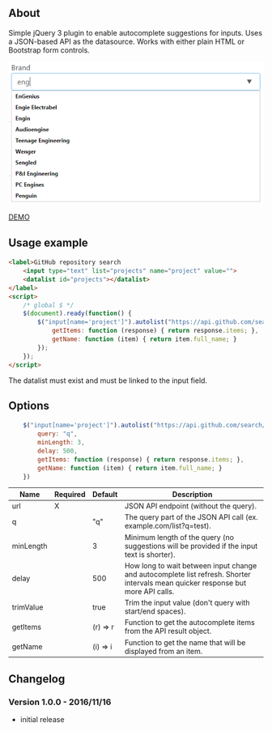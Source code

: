 ## About
Simple jQuery 3 plugin to enable autocomplete suggestions for inputs. Uses a JSON-based API as the datasource. Works with either plain HTML or Bootstrap form controls.

![jquery-autolist demo](https://raw.githubusercontent.com/tihauan/jquery-autolist/master/demo.png)

[DEMO](https://tihauan.github.io/jquery-autolist/demo.html)

## Usage example
``` html
<label>GitHub repository search
    <input type="text" list="projects" name="project" value="">
    <datalist id="projects"></datalist>
</label>
<script>
    /* global $ */
    $(document).ready(function() {
        $("input[name='project']").autolist("https://api.github.com/search/repositories", {
            getItems: function (response) { return response.items; },
            getName: function (item) { return item.full_name; }
        });
    });
</script>
```
The datalist must exist and must be linked to the input field.

## Options

``` javascript
    $("input[name='project']").autolist("https://api.github.com/search/repositories", {
        query: "q",
        minLength: 3,
        delay: 500,
        getItems: function (response) { return response.items; },
        getName: function (item) { return item.full_name; }
    })
```

Name | Required | Default | Description
---- | -------- | ------- | -----------
url | X | | JSON API endpoint (without the query).
q |  | "q" | The query part of the JSON API call (ex. example.com/list?q=test).
minLength |  | 3 | Minimum length of the query (no suggestions will be provided if the input text is shorter).
delay |  | 500 | How long to wait between input change and autocomplete list refresh. Shorter intervals mean quicker response but more API calls.
trimValue | | true | Trim the input value (don't query with start/end spaces).
getItems |  | (r) ⇒ r | Function to get the autocomplete items from the API result object.
getName |  | (i) ⇒ i | Function to get the name that will be displayed from an item.

## Changelog

### Version 1.0.0 - 2016/11/16
* initial release